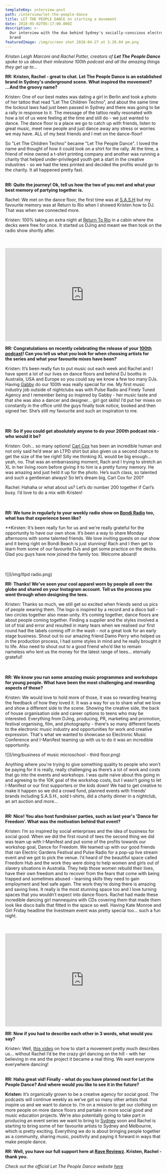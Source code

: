 ```yaml
---
templateKey: interview-post
path: /interview/let-the-people-dance
title: LET THE PEOPLE DANCE on starting a movement
date: 2018-05-02T05:17:00.000Z
description: >-
  Our interview with the duo behind Sydney's socially-conscious electronic music
  brand 
featuredImage: /img/screen shot 2018-04-27 at 3.20.04 pm.png
---
```

_Kristen Leigh Marconi and Rachel Potter, creators of **Let The People Dance** spoke to us about their milestone 100th podcast and all the amazing things they get up to..._

**RR: Kristen, Rachel - great to chat. Let The People Dance is an established brand in Sydney's underground scene. What inspired the movement? ...And the groovy name?**

Kristen: One of our best mates was dating a girl in Berlin and took a photo of her tattoo that read “Let The Children Techno”, and about the same time the lockout laws had just been passed in Sydney and there was going to be a rally in response to it. The message of the tattoo really resonated with how a lot of us were feeling at the time and still do - we just wanted to dance. The dance floor is a place we go to catch up with friends, listen to great music, meet new people and just dance away any stress or worries we may have. ALL of my best friends and I met on the dance-floor!

So "Let The Children Techno" became "Let The People Dance". I loved the name and thought of how it could look on a shirt for the rally. At the time, a friend of mine owned a t-shirt printing company and another was running a charity that helped under-privileged youth get a start in the creative industries - so we had the tees printed and decided the profits would go to the charity. It all happened pretty fast.
<br><br>

**RR: Quite the journey! Ok, tell us how the two of you met and what your best memory of partying together is.**

Rachel: We met on the dance floor, the first time was at [S.A.S.H](https://www.ravereviewz.net/Promoter/S-A-S-H/152) but my favourite memory was at Return to Rio when I showed Kristen how to DJ. That was when we connected more.

Kristen: 100% taking an extra night at [Return To Rio](https://www.ravereviewz.net/Promoter/Return-to-Rio/148) in a cabin where the decks were free for once. It started us DJing and meant we then took on the radio show shortly after.
<br><br> 

<iframe width="100%" height="300" scrolling="no" frameborder="no" allow="autoplay" src="https://w.soundcloud.com/player/?url=https%3A//api.soundcloud.com/tracks/427592025&color=%230a0a0a&auto_play=false&hide_related=false&show_comments=true&show_user=true&show_reposts=false&show_teaser=true&visual=true"></iframe>

**RR: Congratulations on recently celebrating the release of your [100th podcast](https://soundcloud.com/let-the-people-dance)! Can you tell us what you look for when choosing artists for the series and what your favourite mixes have been?**

Kristen: It’s been really fun to put music out each week and Rachel and I have spent a lot of our lives on dance floors and behind DJ booths in Australia, USA and Europe so you could say we know a few too many DJs. Having [Gabby](https://www.facebook.com/iamgabbymusic/) do our 100th was really special for me. My first music industry job outside of nightclubs was with Pulse Radio and Finely Tuned Agency and I remember being so inspired by Gabby - her music taste and that she was also a dancer and designer... girl got skills! I’d put her mixes on constantly in the office until the guys finally took notice, booked and then signed her. She’s still my favourite and such an inspiration to me.
<br><br> 

**RR: So if you could get absolutely anyone to do your 200th podcast mix - who would it be?**

Kristen: Ooh… so many options! [Carl Cox](https://magazine.ravereviewz.net/interview/carl-cox-pure) has been an incredible human and not only said he’d wear an LTPD shirt but also given us a second chance to get the size of the tee right! Silly me thinking XL would be big enough… yeah, no. That was an embarrassing moment, Rach and I trying to stretch an XL in her living room before giving it to him is a pretty funny memory. He was amazing and just held it up for the photo. He’s such class, so talented and such a gentleman always! So let’s dream big, Carl Cox for 200?

Rachel: Hahaha or what about us? Let’s do number 200 together if Carl’s busy. I’d love to do a mix with Kristen! 
<br><br> 

**RR: We tune in regularly to your weekly radio show on [Bondi Radio](https://www.facebook.com/BondiRadio/) too, what has that experience been like?**

**Kirsten: It’s been really fun for us and we're really grateful for the opportunity to have our own show. It’s been a way to share Monday afternoons with some talented friends. We love inviting guests on our show and it being right on Bondi Beach is just stunning! Rach and I then get to learn from some of our favourite DJs and get some practice on the decks. Glad you guys have now joined the family too. Welcome aboard!
<br><br> 

![](/img/ltpd radio.png)

**RR: Thanks! We've seen your cool apparel worn by people all over the globe and shared on your Instagram account. Tell us the process you went through when designing the tees.**

Kristen: Thanks so much, we still get so excited when friends send us pics of people wearing them. The logo is inspired by a record and a disco ball - two circles together also mean unity. It’s coming together, dance floors are about people coming together. Finding a supplier and the styles involved a lot of trial and error and resulted in many tears when we realised our first round had the labels coming off in the wash - not a great look for an early stage business. Shout out to our amazing friend Damo Perry who helped us in the production process, I had some styles in mind and he really brought it to life. Also need to shout out to a good friend who’d like to remain nameless who lent us the money for the latest range of tees... eternally grateful!
<br><br> 

**RR: We know you run some amazing music programmes and workshops for young people. What have been the most challenging and rewarding aspects of those?**

Kristen: We would love to hold more of those, it was so rewarding hearing the feedback of how they loved it. It was a way for us to share what we love and show a different side to the scene. Showing the creative side, the back of house organisation side and career options to teens who may be interested. Everything from DJing, producing, PR, marketing and promotion, festival organising, film, and photography - there's so many different facets to the electronic music industry and opportunities for work and creative expression. That's what we wanted to showcase so Electronic Music Conference and I-Manifest teaming up with us to do it was an incredible opportunity.

!\[](/img/business of music microschool - third floor.png)
<br>

Anything where you're trying to give something quality to people who won’t be paying for it is really, really challenging as there’s a lot of work and costs that go into the events and workshops. I was quite naive about this going in and agreeing to the 10K goal of the workshop costs, but I wasn’t going to let I-Manifest or our first supporters or the kids down! We had to get creative to make it happen so we did a crowd fund, planned events with friends' brands including S.A.S.H., sold t-shirts, did a charity dinner in a nightclub, an art auction and more…
<br><br>

**RR: Nice! You also host fundraiser parties, such as last year's 'Dance for Freedom'. What was the motivation behind that event?**

Kristen: I’m so inspired by social enterprises and the idea of business for social good. When we did the first round of tees the second thing we did was team up with I-Manifest and put some of the profits towards our workshop goal, Dance for Freedom. We teamed up with our good friends that ran Electric Gardens Festival and Pulse Radio for a pop-up live stream event and we got to pick the venue. I’d heard of the beautiful space called Freedom Hub and the work they were doing to help women and girls out of slavery situations in Australia. They help those women rebuild their lives, have their own freedom and to recover from the fears that come with being trapped and sometimes abused - learning skills they need to gain employment and feel safe again. The work they’re doing there is amazing and saving lives. It really is the most stunning space too and I love turning spaces that you wouldn’t expect into dance floors. Rachel had made these incredible dancing girl mannequins with CDs covering them that made them look like disco balls that fitted in the space so well. Having Kate Monroe and Girl Friday headline the livestream event was pretty special too... such a fun night.
<br><br> 

<iframe width="100%" height="300" scrolling="no" frameborder="no" allow="autoplay" src="https://w.soundcloud.com/player/?url=https%3A//api.soundcloud.com/tracks/309916234&color=%230a0a0a&auto_play=false&hide_related=false&show_comments=true&show_user=true&show_reposts=false&show_teaser=true&visual=true"></iframe>

**RR: Now if you had to describe each other in 3 words, what would you say?**

Kristen: Well, [this video](https://youtu.be/RXMnDG3QzxE) on how to start a movement pretty much describes us... without Rachel I’d be the crazy girl dancing on the hill - with her believing in me and the project it became a real thing. We want everyone everywhere dancing!
<br><br>

**RR: Haha great vid! Finally - what do you have planned next for Let the People Dance? And where would you like to see it in the future?**

**Kristen:** It’s organically grown to be a creative agency for social good. The podcasts will continue weekly as we’ve got so many other artists that inspire us and we want to dance to. I’m on a mission to get our clothing on more people on more dance floors and partake in more social good and music education projects. We’re also potentially going to take part in producing an event series we want to bring to [Sydney](https://www.ravereviewz.net/Events-Location/Sydney) soon and Rachel is starting to bring some of her favourite artists to Sydney and Melbourne, which is pretty exciting. Everything we do is about bringing people together as a community, sharing music, positivity and paying it forward in ways that make people dance.

**RR: Well, you have our full support here at [Rave Reviewz](https://magazine.ravereviewz.net/). Kristen, Rachel - thank you.**

_Check out the official Let The People Dance website [here](www.letthepeopledance.com)_
